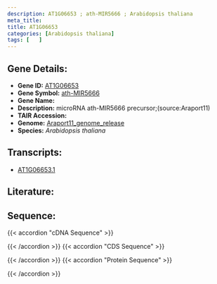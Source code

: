 ```yaml
---
description: AT1G06653 ; ath-MIR5666 ; Arabidopsis thaliana
meta_title:
title: AT1G06653
categories: [Arabidopsis thaliana]
tags: [   ]
---
```


## Gene Details:
- **Gene ID:** [AT1G06653](https://www.arabidopsis.org/locus?name=AT1G06653)
- **Gene Symbol:** <u>ath-MIR5666</u>
- **Gene Name:** 
- **Description:**   microRNA ath-MIR5666 precursor;(source:Araport11)
- **TAIR Accession:** 
- **Genome:** [Araport11_genome_release](https://www.arabidopsis.org/download/list?dir=Genes%2FAraport11_genome_release)
- **Species:** *Arabidopsis thaliana*

## Transcripts:
   -  [AT1G06653.1](https://www.arabidopsis.org/gene?name=AT1G06653.1)
## Literature:
## Sequence:
{{< accordion "cDNA Sequence" >}}

{{< /accordion >}}
{{< accordion "CDS Sequence" >}}

{{< /accordion >}}
{{< accordion "Protein Sequence" >}}

{{< /accordion >}}
